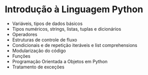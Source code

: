 # Introdução à Linguagem Python

- Variáveis, tipos de dados básicos
- Tipos numéricos, strings, listas, tuplas e dicionários
- Operadores 
- Estruturas de controle de fluxo
- Condicionais e de repetição iteráveis e list comprehensions
- Modularização do código
- Funções
- Programação Orientada a Objetos em Python
- Tratamento de exceções
